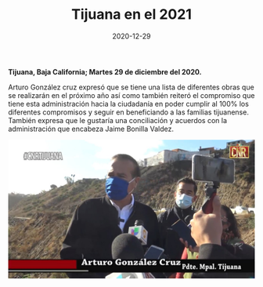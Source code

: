 ﻿---
layout: blog
title:  "Tijuana en el 2021"
date:   2020-12-29
categories: tijuana
permalink: /:categories/:title:output_ext
image: /img/cnr/2020-12-29-tijuana-en-el-2021.jpeg
alt: "Tijuana en el 2021"
autor: 
---


**Tijuana, Baja California; Martes 29 de diciembre del 2020.**


Arturo González cruz expresó que se tiene una lista de diferentes obras que se realizarán  en el próximo año así como también reiteró el compromiso que tiene esta administración hacia la ciudadanía en poder cumplir al 100% los diferentes compromisos y seguir en beneficiando a las familias tijuanense. 
También expresa que le gustaría una conciliación y acuerdos con la administración que encabeza Jaime Bonilla Valdez.

<div id="carouselExampleSlidesOnly" class="carousel slide" data-ride="carousel">
  <div class="carousel-inner">
    <div class="carousel-item active">
       <img class="d-block w-100" src="/img/cnr/2020-12-29-tijuana-en-el-2021.jpeg" loading="lazy"  alt="Tijuana en el 2021">
    </div>
  </div>
</div>